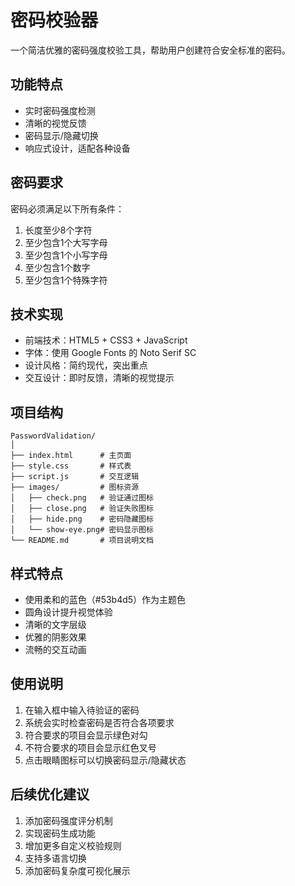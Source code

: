 # 密码校验器

一个简洁优雅的密码强度校验工具，帮助用户创建符合安全标准的密码。

## 功能特点

- 实时密码强度检测
- 清晰的视觉反馈
- 密码显示/隐藏切换
- 响应式设计，适配各种设备

## 密码要求

密码必须满足以下所有条件：
1. 长度至少8个字符
2. 至少包含1个大写字母
3. 至少包含1个小写字母
4. 至少包含1个数字
5. 至少包含1个特殊字符

## 技术实现

- 前端技术：HTML5 + CSS3 + JavaScript
- 字体：使用 Google Fonts 的 Noto Serif SC
- 设计风格：简约现代，突出重点
- 交互设计：即时反馈，清晰的视觉提示

## 项目结构

```plaintext
PasswordValidation/
│
├── index.html      # 主页面
├── style.css       # 样式表
├── script.js       # 交互逻辑
├── images/         # 图标资源
│   ├── check.png   # 验证通过图标
│   ├── close.png   # 验证失败图标
│   ├── hide.png    # 密码隐藏图标
│   └── show-eye.png# 密码显示图标
└── README.md       # 项目说明文档
```

## 样式特点

- 使用柔和的蓝色（#53b4d5）作为主题色
- 圆角设计提升视觉体验
- 清晰的文字层级
- 优雅的阴影效果
- 流畅的交互动画

## 使用说明

1. 在输入框中输入待验证的密码
2. 系统会实时检查密码是否符合各项要求
3. 符合要求的项目会显示绿色对勾
4. 不符合要求的项目会显示红色叉号
5. 点击眼睛图标可以切换密码显示/隐藏状态

## 后续优化建议

1. 添加密码强度评分机制
2. 实现密码生成功能
3. 增加更多自定义校验规则
4. 支持多语言切换
5. 添加密码复杂度可视化展示
